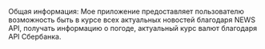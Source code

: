 Общая информация: 
Мое приложение предоставляет пользователю возможность  быть в курсе всех актуальных новостей благодаря NEWS API, 
получать информацию о погоде, актуальный курс валют благодаря API Сбербанка.
